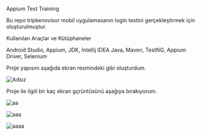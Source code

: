 Appium Test Training

Bu repo tripkenovisor mobil uygulamasanın login testini gerçekleştirmek için oluşturulmuştur.

Kullanılan Araçlar ve Kütüphaneler

Android Studio, Appium, JDK, Intellij IDEA
Java, Maven, TestNG, Appium Driver, Selenium

Proje yapısını aşağıda ekran resmindeki gibi oluşturdum.


![Adsız](https://github.com/KenancanA/mobile-test/assets/125500622/f2c7b541-3e92-49fc-a174-2d7ef78f596f)

Proje ile ilgili bir kaç ekran gçrüntüsünü aşağıya bırakıyorum.


![aa](https://github.com/KenancanA/mobile-test/assets/125500622/8b99d831-3de6-48e8-b9be-be080f782cce)

![aaa](https://github.com/KenancanA/mobile-test/assets/125500622/c029f2e1-524e-4c2c-8661-5214a66e773e)

![aaaa](https://github.com/KenancanA/mobile-test/assets/125500622/cce2fb41-9d07-4e4e-be02-81d9b35ad31e)
